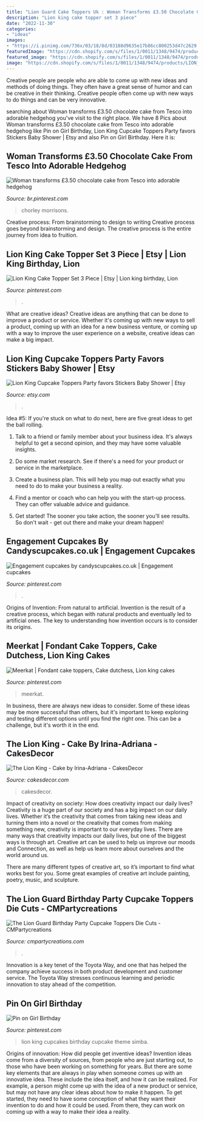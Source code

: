 ```yaml
---
title: "Lion Guard Cake Toppers Uk : Woman Transforms £3.50 Chocolate Cake From Tesco Into Adorable Hedgehog"
description: "Lion king cake topper set 3 piece"
date: "2022-11-30"
categories:
- "ideas"
images:
- "https://i.pinimg.com/736x/03/18/8d/03188d9635e17b86cc800253d47c2629.jpg"
featuredImage: "https://cdn.shopify.com/s/files/1/0011/1348/9474/products/LION_GUARD_2048x.png?v=1553260840"
featured_image: "https://cdn.shopify.com/s/files/1/0011/1348/9474/products/LION_GUARD_2048x.png?v=1553260840"
image: "https://cdn.shopify.com/s/files/1/0011/1348/9474/products/LION_GUARD_2048x.png?v=1553260840"
---
```



Creative people are people who are able to come up with new ideas and methods of doing things. They often have a great sense of humor and can be creative in their thinking. Creative people often come up with new ways to do things and can be very innovative.

	

		
searching about Woman transforms £3.50 chocolate cake from Tesco into adorable hedgehog you've visit to the right place. We have 8 Pics about Woman transforms £3.50 chocolate cake from Tesco into adorable hedgehog like Pin on Girl Birthday, Lion King Cupcake Toppers Party favors Stickers Baby Shower | Etsy and also Pin on Girl Birthday. Here it is:
		
    
## Woman Transforms £3.50 Chocolate Cake From Tesco Into Adorable Hedgehog

<img loading=lazy src="https://i.pinimg.com/originals/77/df/2e/77df2eb81fb3533a45bb7b01866a886a.jpg" onerror="this.onerror=null;this.src='https://tse2.mm.bing.net/th?id=OIP.4TSjZUP37MTGx6jeJbQfbQHaD4&amp;pid=15.1';" alt="Woman transforms £3.50 chocolate cake from Tesco into adorable hedgehog">

_Source: br.pinterest.com_

>chorley morrisons. 

	

Creative process: From brainstorming to design to writing
Creative process goes beyond brainstorming and design. The creative process is the entire journey from idea to fruition.

    
## Lion King Cake Topper Set 3 Piece | Etsy | Lion King Birthday, Lion

<img loading=lazy src="https://i.pinimg.com/originals/41/21/7e/41217e776fdbe7203ea0de9ec1ccbb12.jpg" onerror="this.onerror=null;this.src='https://tse2.mm.bing.net/th?id=OIP.LQJAI64l87NPxbROfb9a7gHaHa&amp;pid=15.1';" alt="Lion King Cake Topper Set 3 Piece | Etsy | Lion king birthday, Lion">

_Source: pinterest.com_

>. 

	

What are creative ideas?
Creative ideas are anything that can be done to improve a product or service. Whether it's coming up with new ways to sell a product, coming up with an idea for a new business venture, or coming up with a way to improve the user experience on a website, creative ideas can make a big impact.

    
## Lion King Cupcake Toppers Party Favors Stickers Baby Shower | Etsy

<img loading=lazy src="https://i.etsystatic.com/6247232/r/il/dc8a72/1154561338/il_1140xN.1154561338_jjri.jpg" onerror="this.onerror=null;this.src='https://tse4.mm.bing.net/th?id=OIP.cFsomUwLsV0EKzkNiDSsEQHaFu&amp;pid=15.1';" alt="Lion King Cupcake Toppers Party favors Stickers Baby Shower | Etsy">

_Source: etsy.com_

>. 

	

Idea #5:
If you're stuck on what to do next, here are five great ideas to get the ball rolling.
1. Talk to a friend or family member about your business idea. It's always helpful to get a second opinion, and they may have some valuable insights.

2. Do some market research. See if there's a need for your product or service in the marketplace.

3. Create a business plan. This will help you map out exactly what you need to do to make your business a reality.

4. Find a mentor or coach who can help you with the start-up process. They can offer valuable advice and guidance.

5. Get started! The sooner you take action, the sooner you'll see results. So don't wait - get out there and make your dream happen!

    
## Engagement Cupcakes By Candyscupcakes.co.uk | Engagement Cupcakes

<img loading=lazy src="https://i.pinimg.com/originals/ca/fe/23/cafe239d5e0f1d57d5e33b68c9b812fe.jpg" onerror="this.onerror=null;this.src='https://tse3.mm.bing.net/th?id=OIP.ueV5ywI5vxd2rEMvP5ADDwHaHa&amp;pid=15.1';" alt="Engagement cupcakes by candyscupcakes.co.uk | Engagement cupcakes">

_Source: pinterest.com_

>. 

	

Origins of Invention: From natural to artificial.
Invention is the result of a creative process, which began with natural products and eventually led to artificial ones. The key to understanding how invention occurs is to consider its origins.

    
## Meerkat | Fondant Cake Toppers, Cake Dutchess, Lion King Cakes

<img loading=lazy src="https://i.pinimg.com/originals/a0/40/05/a040058c74cf258a3417493291329d70.jpg" onerror="this.onerror=null;this.src='https://tse3.mm.bing.net/th?id=OIP.xLw5j4ly9O3dk_CSHUKQ5QHaLV&amp;pid=15.1';" alt="Meerkat | Fondant cake toppers, Cake dutchess, Lion king cakes">

_Source: pinterest.com_

>meerkat. 

	

In business, there are always new ideas to consider. Some of these ideas may be more successful than others, but it's important to keep exploring and testing different options until you find the right one. This can be a challenge, but it's worth it in the end.

    
## The Lion King - Cake By Irina-Adriana - CakesDecor

<img loading=lazy src="https://pic.cakesdecor.com/m/rfcdkvvyulfsq0jz4mlt.jpg" onerror="this.onerror=null;this.src='https://tse1.mm.bing.net/th?id=OIP.XkAzH4NrYo0BkX5Q_8GmqAHaJx&amp;pid=15.1';" alt="The Lion King - Cake by Irina-Adriana - CakesDecor">

_Source: cakesdecor.com_

>cakesdecor. 

	

Impact of creativity on society: How does creativity impact our daily lives?
Creativity is a huge part of our society and has a big impact on our daily lives. Whether it’s the creativity that comes from taking new ideas and turning them into a novel or the creativity that comes from making something new, creativity is important to our everyday lives.
There are many ways that creativity impacts our daily lives, but one of the biggest ways is through art. Creative art can be used to help us improve our moods and Connection, as well as help us learn more about ourselves and the world around us.

There are many different types of creative art, so it’s important to find what works best for you. Some great examples of creative art include painting, poetry, music, and sculpture.

    
## The Lion Guard Birthday Party Cupcake Toppers Die Cuts - CMPartycreations

<img loading=lazy src="https://cdn.shopify.com/s/files/1/0011/1348/9474/products/LION_GUARD_2048x.png?v=1553260840" onerror="this.onerror=null;this.src='https://tse1.mm.bing.net/th?id=OIP.ckaHjzyWrIOsF2UJh3giywHaFu&amp;pid=15.1';" alt="The Lion Guard Birthday Party Cupcake Toppers Die Cuts - CMPartycreations">

_Source: cmpartycreations.com_

>. 

	

Innovation is a key tenet of the Toyota Way, and one that has helped the company achieve success in both product development and customer service. The Toyota Way stresses continuous learning and periodic innovation to stay ahead of the competition.

    
## Pin On Girl Birthday

<img loading=lazy src="https://i.pinimg.com/736x/03/18/8d/03188d9635e17b86cc800253d47c2629.jpg" onerror="this.onerror=null;this.src='https://tse1.mm.bing.net/th?id=OIP.dwAMH9aH5ND71iZRFywbYAHaHa&amp;pid=15.1';" alt="Pin on Girl Birthday">

_Source: pinterest.com_

>lion king cupcakes birthday cupcake theme simba. 

	

Origins of innovation: How did people get inventive ideas?
Invention ideas come from a diversity of sources, from people who are just starting out, to those who have been working on something for years. But there are some key elements that are always in play when someone comes up with an innovative idea. These include the idea itself, and how it can be realized. For example, a person might come up with the idea of a new product or service, but may not have any clear ideas about how to make it happen. To get started, they need to have some conception of what they want their invention to do and how it could be used. From there, they can work on coming up with a way to make their idea a reality.

